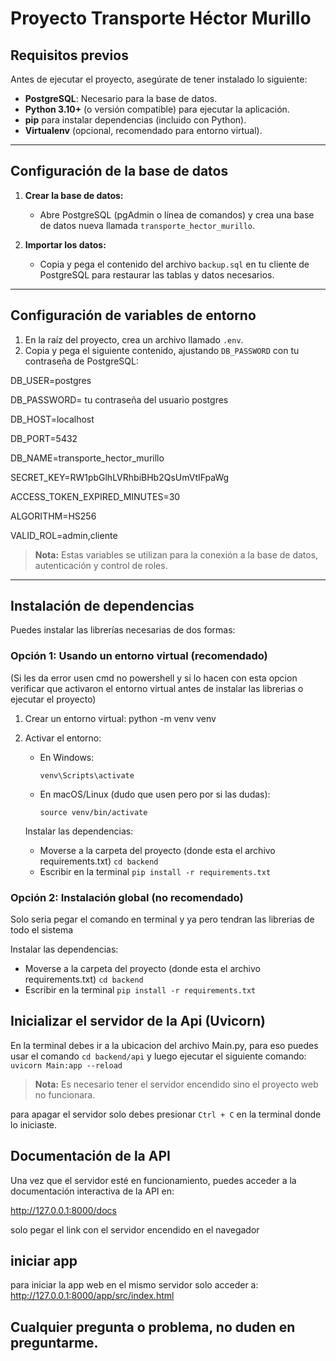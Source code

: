 # Proyecto Transporte Héctor Murillo

## Requisitos previos

Antes de ejecutar el proyecto, asegúrate de tener instalado lo siguiente:

- **PostgreSQL**: Necesario para la base de datos.
- **Python 3.10+** (o versión compatible) para ejecutar la aplicación.
- **pip** para instalar dependencias (incluido con Python).
- **Virtualenv** (opcional, recomendado para entorno virtual).

---

## Configuración de la base de datos

1. **Crear la base de datos:**

   - Abre PostgreSQL (pgAdmin o línea de comandos) y crea una base de datos nueva llamada `transporte_hector_murillo`.
   
2. **Importar los datos:**

   - Copia y pega el contenido del archivo `backup.sql` en tu cliente de PostgreSQL para restaurar las tablas y datos necesarios.

---

## Configuración de variables de entorno

1. En la raíz del proyecto, crea un archivo llamado `.env`.
2. Copia y pega el siguiente contenido, ajustando `DB_PASSWORD` con tu contraseña de PostgreSQL:

DB_USER=postgres

DB_PASSWORD= tu contraseña del usuario postgres

DB_HOST=localhost

DB_PORT=5432

DB_NAME=transporte_hector_murillo

SECRET_KEY=RW1pbGlhLVRhbiBHb2QsUmVtIFpaWg

ACCESS_TOKEN_EXPIRED_MINUTES=30

ALGORITHM=HS256

VALID_ROL=admin,cliente

> **Nota:** Estas variables se utilizan para la conexión a la base de datos, autenticación y control de roles.

---

## Instalación de dependencias

Puedes instalar las librerías necesarias de dos formas:

### Opción 1: Usando un entorno virtual (recomendado)
(Si les da error usen cmd no powershell y si lo hacen con esta opcion verificar que activaron el entorno virtual antes de instalar las librerias o ejecutar el proyecto)

1. Crear un entorno virtual:
   python -m venv venv

2. Activar el entorno:
   - En Windows:
     ```
     venv\Scripts\activate
     ```
   - En macOS/Linux (dudo que usen pero por si las dudas):
     ```
     source venv/bin/activate
     ```
   Instalar las dependencias:
   - Moverse a la carpeta del proyecto (donde esta el archivo requirements.txt) `cd backend`
   - Escribir en la terminal `pip install -r requirements.txt`
### Opción 2: Instalación global (no recomendado)
Solo seria pegar el comando en terminal  y ya pero tendran las librerias de todo el sistema

   Instalar las dependencias:
   - Moverse a la carpeta del proyecto (donde esta el archivo requirements.txt) `cd backend`
   - Escribir en la terminal `pip install -r requirements.txt`

## Inicializar el servidor de la Api (Uvicorn)
En la terminal debes ir a la ubicacion del archivo Main.py, para eso puedes usar el comando `cd backend/api` y luego ejecutar el siguiente comando:
`uvicorn Main:app --reload`

> **Nota:** Es necesario tener el servidor encendido sino el proyecto web no funcionara.

para apagar el servidor solo debes presionar `Ctrl + C` en la terminal donde lo iniciaste.

## Documentación de la API
Una vez que el servidor esté en funcionamiento, puedes acceder a la documentación interactiva de la API en:

http://127.0.0.1:8000/docs

solo pegar el link con el servidor encendido en el navegador

## iniciar app
para iniciar la app web en el mismo servidor solo acceder a:
http://127.0.0.1:8000/app/src/index.html

## Cualquier pregunta o problema, no duden en preguntarme.